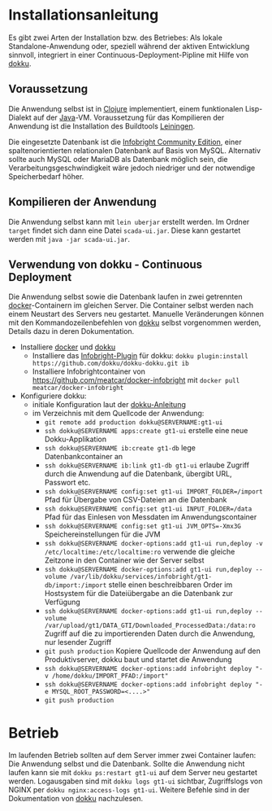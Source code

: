 # Installationsanleitung
Es gibt zwei Arten der Installation bzw. des Betriebes: Als lokale Standalone-Anwendung oder, speziell während der aktiven Entwicklung sinnvoll, integriert in einer Continuous-Deployment-Pipline mit Hilfe von [dokku](http://dokku.viewdocs.io/dokku/).

## Voraussetzung
Die Anwendung selbst ist in [Clojure](http://www.clojure.org) implementiert, einem funktionalen Lisp-Dialekt auf der [Java](http://www.java.com)-VM. Voraussetzung für das Kompilieren der Anwendung ist die Installation des Buildtools [Leiningen](http://leiningen.org/).

Die eingesetzte Datenbank ist die [Infobright Community Edition](https://infobright.com/blog/the-final-frontiers-of-ice/), einer spaltenorientierten relationalen Datenbank auf Basis von MySQL. Alternativ sollte auch MySQL oder MariaDB als Datenbank möglich sein, die Verarbeitungsgeschwindigkeit wäre jedoch niedriger und der notwendige Speicherbedarf höher. 

## Kompilieren der Anwendung
Die Anwendung selbst kann mit ```lein uberjar``` erstellt werden. Im Ordner `target` findet sich dann eine Datei `scada-ui.jar`. Diese kann gestartet werden mit `java -jar scada-ui.jar`.

## Verwendung von dokku - Continuous Deployment
Die Anwendung selbst sowie die Datenbank laufen in zwei getrennten [docker](https://www.docker.com/)-Containern im gleichen Server. Die Container selbst werden nach einem Neustart des Servers neu gestartet. Manuelle Veränderungen können mit den Kommandozeilenbefehlen von [dokku](http://dokku.viewdocs.io/dokku/) selbst vorgenommen werden, Details dazu in deren Dokumentation.

- Installiere [docker](https://www.docker.com/) und [dokku](http://dokku.viewdocs.io/dokku/)
  - Installiere das [Infobright-Plugin](https://github.com/smee/dokku-infobright) für dokku: `dokku plugin:install https://github.com/dokku/dokku-dokku.git ib`
  - Installiere Infobrightcontainer von https://github.com/meatcar/docker-infobright mit `docker pull meatcar/docker-infobright`
- Konfiguriere dokku:
  - initiale Konfiguration laut der [dokku-Anleitung](http://dokku.viewdocs.io/dokku/getting-started/installation/#installing-the-latest-stable-version)
  - im Verzeichnis mit dem Quellcode der Anwendung:	
    - `git remote add production dokku@SERVERNAME:gt1-ui`
	- `ssh dokku@SERVERNAME apps:create gt1-ui` erstelle eine neue Dokku-Applikation
	- `ssh dokku@SERVERNAME ib:create gt1-db` lege Datenbankcontainer an
	- `ssh dokku@SERVERNAME ib:link gt1-db gt1-ui` erlaube Zugriff durch die Anwendung auf die Datenbank, übergibt URL, Passwort etc.
	- `ssh dokku@SERVERNAME config:set gt1-ui IMPORT_FOLDER=/import` Pfad für Übergabe von CSV-Dateien an die Datenbank
	- `ssh dokku@SERVERNAME config:set gt1-ui INPUT_FOLDER=/data` Pfad für das Einlesen von Messdaten im Anwendungscontainer
	- `ssh dokku@SERVERNAME config:set gt1-ui JVM_OPTS=-Xmx3G` Speichereinstellungen für die JVM
	- `ssh dokku@SERVERNAME docker-options:add gt1-ui run,deploy -v /etc/localtime:/etc/localtime:ro` verwende die gleiche Zeitzone in den Container wie der Server selbst
	- `ssh dokku@SERVERNAME docker-options:add gt1-ui run,deploy --volume /var/lib/dokku/services/infobright/gt1-db/import:/import` stelle einen beschreibbaren Order im Hostsystem für die Dateiübergabe an die Datenbank zur Verfügung
	- `ssh dokku@SERVERNAME docker-options:add gt1-ui run,deploy --volume /var/upload/gt1/DATA_GTI/Downloaded_ProcessedData:/data:ro` Zugriff auf die zu importierenden Daten durch die Anwendung, nur lesender Zugriff
    - `git push production` Kopiere Quellcode der Anwendung auf den Produktivserver, dokku baut und startet die Anwendung
    - `ssh dokku@SERVERNAME docker-options:add infobright deploy "-v /home/dokku/IMPORT_PFAD:/import"`
    - `ssh dokku@SERVERNAME docker-options:add infobright deploy "-e MYSQL_ROOT_PASSWORD=<....>"`
    - `git push production`
  
# Betrieb
Im laufenden Betrieb sollten auf dem Server immer zwei Container laufen: Die Anwendung selbst und die Datenbank. Sollte die Anwendung nicht laufen kann sie mit `dokku ps:restart gt1-ui` auf dem Server neu gestartet werden. Logausgaben sind mit `dokku logs gt1-ui` sichtbar, Zugriffslogs von NGINX per `dokku nginx:access-logs gt1-ui`. Weitere Befehle sind in der Dokumentation von [dokku](http://dokku.viewdocs.io/dokku/) nachzulesen.
